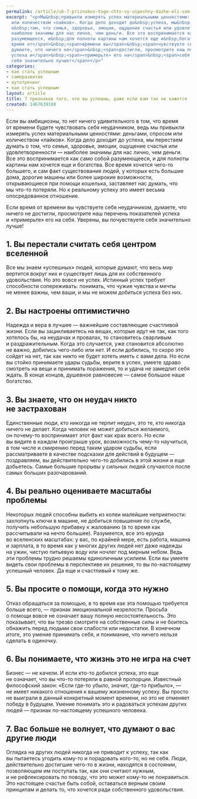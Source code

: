 ```yaml
---
permalink: /article/u6-7-priznakov-togo-chto-vy-uspeshny-dazhe-eli-vam-tak-ne-kazhetsya
excerpt: "<p>Мы&nbsp;привыкли измерять успех материальными ценностями: деньгами, спросом
  или количеством «лайков». Когда дело доходит до&nbsp;успеха, мы&nbsp;перестаем думать
  о&nbsp;том, что семья, здоровье, эмоции, ощущение счастья или удовлетворенности&nbsp;—
  наиболее значимы для нас лично, чем деньги. Все это воспринимается как само собой
  разумеющееся, и&nbsp;для полноты картины нам хочется еще и&nbsp;богатства. <span>Если
  время от</span>&nbsp;<span>времени вы</span>&nbsp;<span>чувствуете себя неудачником,
  думаете, что ничего не</span>&nbsp;<span>достигли, просмотрите наш перечень показателей
  успеха и</span>&nbsp;<span>«примерьте» его на</span>&nbsp;<span>себя. Уверены, вы</span>&nbsp;<span>почувствуете
  себя значительно лучше!</span></p>"
categories:
- как стать успешным
- саморазвитие
- аутотренинг
- как стать успешным
layout: article
title: 7 признаков того, что вы успешны, даже если вам так не кажется
created: 1467639108
---
```

<p>Если вы&nbsp;амбициозны, то&nbsp;нет ничего удивительного в&nbsp;том, что время от&nbsp;времени будете чувствовать себя неудачником, ведь мы&nbsp;привыкли измерять успех материальными ценностями: деньгами, спросом или количеством «лайков». Когда дело доходит до&nbsp;успеха, мы&nbsp;перестаем думать о&nbsp;том, что семья, здоровье, эмоции, ощущение счастья или удовлетворенности&nbsp;— наиболее значимы для нас лично, чем деньги. Все это воспринимается как само собой разумеющееся, и&nbsp;для полноты картины нам хочется еще и&nbsp;богатства. Все время хочется чего-то большего, и&nbsp;сам факт существования людей, у&nbsp;которых есть большие дома, дорогие машины или более широкие возможности, открывающиеся при помощи кошелька, заставляет нас думать, что мы&nbsp;что-то потеряли. Но&nbsp;к&nbsp;реальному успеху это имеет весьма опосредованное отношение.</p>
<p>Если время от&nbsp;времени вы&nbsp;чувствуете себя неудачником, думаете, что ничего не&nbsp;достигли, просмотрите наш перечень показателей успеха и&nbsp;«примерьте» его на&nbsp;себя. Уверены, вы&nbsp;почувствуете себя значительно лучше!</p>
<h2>1. Вы&nbsp;перестали считать себя центром вселенной</h2>
<p>Все мы&nbsp;знаем «успешных» людей, которые думают, что весь мир вертится вокруг них и&nbsp;существует лишь для их&nbsp;собственного удовольствия. Но&nbsp;это вовсе не&nbsp;успех. Истинный успех требует способности сопереживать: понимать, что чужие чувства и&nbsp;мечты не&nbsp;менее важны, чем ваши, и&nbsp;мы&nbsp;не&nbsp;можем добиться успеха без них.</p>
<h2>2. Вы&nbsp;настроены оптимистично</h2>
<p>Надежда и&nbsp;вера в&nbsp;лучшее&nbsp;— важнейшие составляющие счастливой жизни. Если вы&nbsp;зацикливаетесь на&nbsp;вещах, которые идут не&nbsp;так, как того хотелось&nbsp;бы, на&nbsp;неудачах и&nbsp;провалах, то&nbsp;становитесь сварливым и&nbsp;раздражительным. Когда это случается, уже становится абсолютно не&nbsp;важно, добились чего-либо или нет. И&nbsp;если добились, то&nbsp;скоро это сойдет на&nbsp;нет, так как никто не&nbsp;будет хотеть иметь с&nbsp;вами дела. Но&nbsp;если вы&nbsp;стойко принимаете удары судьбы, верите в&nbsp;успех, умеете здраво смотреть на&nbsp;вещи и&nbsp;принимать поражения, то&nbsp;и&nbsp;удача не&nbsp;замедлит себя ждать. В&nbsp;конце концов, душевное равновесие&nbsp;— самое большое наше богатство.</p>
<h2>3. Вы&nbsp;знаете, что он&nbsp;неудач никто не&nbsp;застрахован</h2>
<p>Единственные люди, кто никогда не&nbsp;терпит неудач, это&nbsp;те, кто никогда ничего не&nbsp;делает. Когда человек не&nbsp;может добиться желаемого, он&nbsp;почему-то воспринимает этот факт как крах всего. Но&nbsp;если вы&nbsp;видите в&nbsp;каждом проигрыше урок, возможность чему-то научиться, в&nbsp;том числе и&nbsp;смирению перед таким ударом судьбы, если рассматриваете в&nbsp;качестве подсказки для действий в&nbsp;будущем&nbsp;— поздравляем, вы&nbsp;действительно чего-то добились в&nbsp;этой жизни и&nbsp;еще добьетесь. Самые большие прорывы у&nbsp;сильных людей случаются после самых больших разочарований. </p>
<h2>4. Вы&nbsp;реально оцениваете масштабы проблемы</h2>
<p>Некоторых людей способны выбить из&nbsp;колеи малейшие неприятности: захлопнуть ключи в&nbsp;машине, не&nbsp;добиться повышение по&nbsp;службе, получить небольшую прибавку к&nbsp;жалованию (в&nbsp;то&nbsp;время как рассчитывали на&nbsp;нечто большее). Разумеется, все это ерунда во&nbsp;вселенских масштабах: у&nbsp;вас, по&nbsp;крайней мере, есть работа, машина и&nbsp;зарплата, в&nbsp;то&nbsp;время как у&nbsp;многих других людей нет даже надежды на&nbsp;ужин, чистую питьевую воду или ночлег под мирным небом. Ведь эти проблемы трудно решаемы единоличным усилием. Если вы&nbsp;умеете видеть свои проблемы в&nbsp;перспективе их&nbsp;решения, то&nbsp;вы&nbsp;по-настоящему успешный человек. Да&nbsp;еще и&nbsp;счастливый к&nbsp;тому&nbsp;же. </p>
<h2>5. Вы&nbsp;просите о&nbsp;помощи, когда это нужно</h2>
<p>Отказ обращаться за&nbsp;помощью, в&nbsp;то&nbsp;время как эта помощью требуется больше всего,&nbsp;— признак эмоциональной незрелости. Просьба о&nbsp;помощи вовсе не&nbsp;означает вашу полную несостоятельность. Это показывает, что вы&nbsp;трезво смотрите на&nbsp;собственные силы и&nbsp;не&nbsp;боитесь обнажить перед людьми свои слабости или недостатки. В&nbsp;конечном итоге, это умение принимать себя, и&nbsp;понимание, что ничего нельзя сделать в&nbsp;одиночку. </p>
<h2>6. Вы&nbsp;понимаете, что жизнь это не&nbsp;игра на&nbsp;счет</h2>
<p>Бизнес&nbsp;— не&nbsp;качели. И&nbsp;если кто-то добился успеха, это еще не&nbsp;означает, что вы&nbsp;что-то потеряли в&nbsp;равной пропорции. Известный философский закон: «Если где-то убыло, значит, где-то прибыло»,&nbsp;— не&nbsp;имеет никакого отношения к&nbsp;вашему жизненному успеху. Вы&nbsp;просто не&nbsp;выиграли в&nbsp;данный конкретный момент времени, но&nbsp;это не&nbsp;отменяет победу в&nbsp;будущем. Умение понимать это и&nbsp;радоваться успехам других людей&nbsp;— признак по-настоящему успешного человека.</p>
<h2>7. Вас больше не&nbsp;волнует, что думают о&nbsp;вас другие люди</h2>
<p>Оглядка на&nbsp;других людей никогда не&nbsp;приводит к&nbsp;успеху, так как вы&nbsp;пытаетесь угодить кому-то и&nbsp;порадовать кого-то, но&nbsp;не&nbsp;себя. Люди, действительно достигшие чего-то в&nbsp;жизни, находятся в&nbsp;состоянии, позволяющем им&nbsp;поступать так, как они считают нужным, и&nbsp;не&nbsp;рефлексировать по&nbsp;поводу, что это может кому-то не&nbsp;понравиться. Это настоящее счастье быть собой, оставаться верным своим принципам и&nbsp;делать&nbsp;то, что хочется ради собственного удовольствия. </p>
